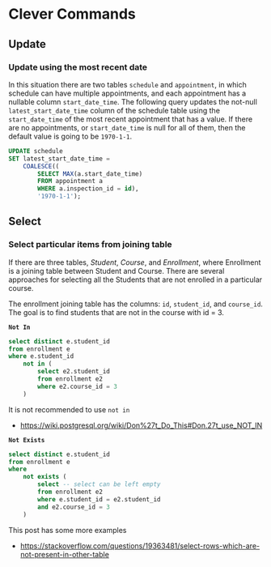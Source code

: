 # Clever Commands

## Update

### Update using the most recent date

In this situation there are two tables `schedule` and `appointment`, in which schedule can have multiple appointments,
and each appointment has a nullable column `start_date_time`. The following query updates the not-null `latest_start_date_time`
column of the schedule table using the `start_date_time` of the most recent appointment that has a value.
If there are no appointments, or `start_date_time` is null for all of them, then the default value is going to be `1970-1-1`.

```sql
UPDATE schedule
SET latest_start_date_time = 
    COALESCE((
        SELECT MAX(a.start_date_time)
        FROM appointment a
        WHERE a.inspection_id = id),
        '1970-1-1');
```

## Select

### Select particular items from joining table
If there are three tables, _Student_, _Course_, and _Enrollment_, where Enrollment is a joining table between Student and Course.
There are several approaches for selecting all the Students that are not enrolled in a particular course.

The enrollment joining table has the columns: `id`, `student_id`, and `course_id`.
The goal is to find students that are not in the course with id = 3. 

__`Not In`__

```sql
select distinct e.student_id
from enrollment e
where e.student_id
    not in (
        select e2.student_id
        from enrollment e2
        where e2.course_id = 3
    )
```
It is not recommended to use `not in`
 - https://wiki.postgresql.org/wiki/Don%27t_Do_This#Don.27t_use_NOT_IN

__`Not Exists`__

```sql
select distinct e.student_id
from enrollment e
where
    not exists (
        select -- select can be left empty
        from enrollment e2
        where e.student_id = e2.student_id
        and e2.course_id = 3
    )
```

This post has some more examples
- https://stackoverflow.com/questions/19363481/select-rows-which-are-not-present-in-other-table
